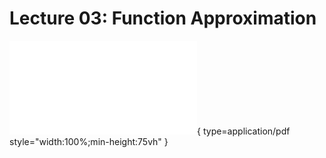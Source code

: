 # Lecture 03: Function Approximation  

![slides](assets/slides/Lec3-function-approximation.pdf){ type=application/pdf style="width:100%;min-height:75vh" }